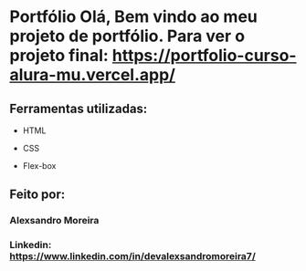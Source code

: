 # Portfólio Olá, Bem vindo ao meu projeto de portfólio. Para ver o projeto final: https://portfolio-curso-alura-mu.vercel.app/

## Ferramentas utilizadas:

* HTML

* CSS

* Flex-box

## Feito por:

### Alexsandro Moreira

### Linkedin: https://www.linkedin.com/in/devalexsandromoreira7/
